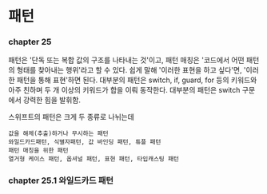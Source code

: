 # 패턴
### chapter 25
패턴은 '단독 또는 복합 값의 구조를 나타내는 것'이고, 패턴 매칭은 '코드에서 어떤 패턴의 형태를 찾아내는 행위'라고 할 수 있다. 쉽게 말해 '이러한 표현을 하고 싶다'면, '이러한 패턴을 통해 표현'하면 된다. 대부분의 패턴은 switch, if, guard, for 등의 키워드와 아주 친하며 두 개 이상의 키워드가 합을 이뤄 동작한다. 대부분의 패턴은 switch 구문에서 강력한 힘을 발휘함.

스위프트의 패턴은 크게 두 종류로 나뉘는데 

    값을 해체(추출)하거나 무시하는 패턴
    와일드카드패턴, 식별자패턴, 값 바인딩 패턴, 튜플 패턴
    패턴 매칭을 위한 패턴
    열거형 케이스 패턴, 옵셔널 패턴, 표현 패턴, 타입캐스팅 패턴

### chapter 25.1 와일드카드 패턴
